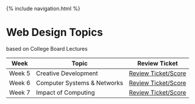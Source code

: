 {% include navigation.html %}
 
# Web Design Topics 
based on College Board Lectures


| Week      | Topic | Review Ticket |
| ----------- | ----------- | ----------- |
| Week 5      | Creative Development | [Review Ticket/Score](https://github.com/GavinYWu/kylies-disciples2/issues/7#issue-1209094038) |
| Week 6   |Computer Systems & Networks | [Review Ticket/Score](https://github.com/GavinYWu/kylies-disciples2/issues/7#issuecomment-1104340873) |
| Week 7 | Impact of Computing | [Review Ticket/Score](https://github.com/GavinYWu/kylies-disciples2/issues/7#issuecomment-1104341057) |


